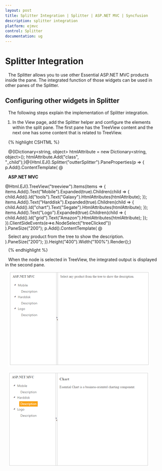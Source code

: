 ```yaml
---
layout: post
title: Splitter Integration | Splitter | ASP.NET MVC | Syncfusion
description: splitter integration
platform: ejmvc
control: Splitter
documentation: ug
---
```


# Splitter Integration

The Splitter allows you to use other Essential ASP.NET MVC products inside the pane. The integrated function of those widgets can be used in other panes of the Splitter.

## Configuring other widgets in Splitter

The following steps explain the implementation of Splitter integration.

1. In the View page, add the Splitter helper and configure the elements within the split pane. The first pane has the TreeView content and the next one has some content that is related to TreeView.


{% highlight CSHTML %}

@{IDictionary<string, object> htmlAttribute = new Dictionary<string, object>();
  htmlAttribute.Add("class", "_child");}@{Html.EJ().Splitter("outterSplitter").PaneProperties(p =>    {
  p.Add().ContentTemplate(
  @<div class="cont">
  <h3 class="h3">
  ASP.NET MVC
  </h3>
  @Html.EJ().TreeView("treeview").Items(items =>
  {
      items.Add().Text("Mobile").Expanded(true).Children(child =>
	  {                        
	       child.Add().Id("tools").Text("Galaxy").HtmlAttributes(htmlAttribute);
		   });
		   items.Add().Text("Harddisk").Expanded(true).Children(child =>
		   { 
      		   child.Add().Id("chart").Text("Segate").HtmlAttributes(htmlAttribute);
		    });
		   items.Add().Text("Logo").Expanded(true).Children(child =>
		   {
			   child.Add().Id("grid").Text("Amazon").HtmlAttributes(htmlAttribute);
           });
  }).ClientSideEvents(e=>e.NodeSelect("treeClicked"))
</div>).PaneSize("200");
p.Add().ContentTemplate(
@<div class="cont">
<div class="_content">
Select any product from the tree to show the description.
</div>
<div class="tools des">
<h3>
Tools 
</h3> 
<p>
Essential Tools is an collection of user interface components used to create interactive
ASP.NET MVC applications.
</p>
</div>
<div class="chart des">
<h3> 
Chart 
</h3> 
<p> Essential Chart is a business-oriented charting component.</p> 
</div> 
<div class="grid des"> 
<h3>
Grid
</h3>
<p>
Essential MVC Grid offers full featured a Grid control with extensive support for
Grouping and the display of hierarchical data.
</p>
</div>
</div>).PaneSize("200");
}).Height("400").Width("100%").Render();}<style type="text/css">
#outterSplitter {
margin: 0 auto;
}    .cont #treeView_Container {
margin-bottom: 0;
border: none;
}
.h3, ._content, p {
font-size: 14px;
margin-top: 10px;
text-indent: 10px;
} 
.des {
display: none;
}
</style>



<script type="text/javascript">
	function treeClicked(sender, args) 
	{
	if (sender.currentElement.hasClass('_child'))
		{
			//nodeSelect event handle
			var content = $('.' + sender.currentElement[0].id).html();
			$('._content').html(content);
		}
	}
</script>

{% endhighlight %}



When the node is selected in TreeView, the integrated output is displayed in the second pane.



![](Splitter-Integration_images/Splitter-Integration_img1.png)





![](Splitter-Integration_images/Splitter-Integration_img2.png)



